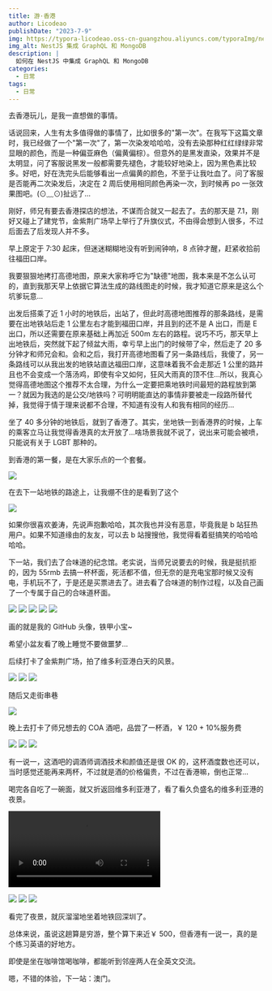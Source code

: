 ```yaml
---
title: 游·香港
author: Licodeao
publishDate: "2023-7-9"
img: https://typora-licodeao.oss-cn-guangzhou.aliyuncs.com/typoraImg/nestjs-graphql-mongodb.webp
img_alt: NestJS 集成 GraphQL 和 MongoDB
description: |
  如何在 NestJS 中集成 GraphQL 和 MongoDB
categories:
  - 日常
tags:
  - 日常
---
```


去香港玩儿，是我一直想做的事情。

话说回来，人生有太多值得做的事情了，比如很多的"第一次"。在我写下这篇文章时，我已经做了一个"第一次"了，第一次染发哈哈哈，没有去染那种红红绿绿非常显眼的颜色，而是一种偏亚麻色（偏黄偏棕）。但意外的是黑发直染，效果并不是太明显，问了客服说黑发一般都需要先褪色，才能较好地染上，因为黑色素比较多。好吧，好在洗完头后能够看出一点偏黄的颜色，不至于让我吐血了。问了客服是否能再二次染发后，决定在 2 周后使用相同颜色再染一次，到时候再 po 一张效果图吧。(⊙﹏⊙)扯远了...

刚好，师兄有要去香港探店的想法，不谋而合就又一起去了。去的那天是 7.1，刚好又碰上了建党节，金紫荆广场早上举行了升旗仪式，不由得会想到人很多，不过后面去了后发现人并不多。

早上原定于 7:30 起床，但迷迷糊糊地没有听到闹钟响，8 点钟才醒，赶紧收拾前往福田口岸。

我要狠狠地拷打高德地图，原来大家称呼它为"缺德"地图，我本来是不怎么认可的，直到我那天早上依据它算法生成的路线图走的时候，我才知道它原来是这么个坑爹玩意...

出发后搭乘了近 1 小时的地铁后，出站了，但此时高德地图推荐的那条路线，是需要在出地铁站后走 1 公里左右才能到福田口岸，并且到的还不是 A 出口，而是 E 出口，所以还需要在原来基础上再加近 500m 左右的路程。说巧不巧，那天早上出地铁后，突然就下起了倾盆大雨，幸亏早上出门的时候带了伞，然后走了 20 多分钟才和师兄会和。会和之后，我打开高德地图看了另一条路线后，我傻了，另一条路线可以从我出发的地铁站直达福田口岸，这意味着我不会走那近 1 公里的路并且也不会变成一个落汤鸡，即使有伞又如何，狂风大雨真的顶不住...所以，我真心觉得高德地图这个推荐不太合理，为什么一定要把乘地铁时间最短的路程放到第一？就因为我选的是公交/地铁吗？可明明能直达的事情非要被走一段路所替代掉，我觉得于情于理来说都不合理，不知道有没有人和我有相同的经历...

坐了 40 多分钟的地铁后，就到了香港了。其实，坐地铁一到香港界的时候，上车的乘客立马让我觉得香港真的太开放了...啥场景我就不说了，说出来可能会被喷，只能说有关于 LGBT 那种的。

到香港的第一餐，是在大家乐点的一个套餐。

<img src="https://typora-licodeao.oss-cn-guangzhou.aliyuncs.com/typoraImg/abeb04aa1787b03beb62d44eba0a2b7.jpg" />

在去下一站地铁的路途上，让我绷不住的是看到了这个

<img src="https://typora-licodeao.oss-cn-guangzhou.aliyuncs.com/typoraImg/abc30c6ce02c48d5a3dffef2a824ce6.jpg" />

如果你很喜欢姜涛，先说声抱歉哈哈，其次我也并没有恶意，毕竟我是 b 站狂热用户。如果不知道缘由的友友，可以去 b 站搜搜他，我觉得看着挺搞笑的哈哈哈哈哈。

下一站，我们去了合味道的纪念馆。老实说，当师兄说要去的时候，我是挺抗拒的，因为 55rmb 去搞一杯杯面，死活都不值，但无奈的是充电宝那时候又没有电，手机玩不了，于是还是买票进去了。进去看了合味道的制作过程，以及自己画了一个专属于自己的合味道杯面。

<img src="https://typora-licodeao.oss-cn-guangzhou.aliyuncs.com/typoraImg/a0705feee256a2500dcbd1758c82498.jpg" />

<img src="https://typora-licodeao.oss-cn-guangzhou.aliyuncs.com/typoraImg/cc288dab0cfd198c8876f213051a3c3.jpg" />

<img src="https://typora-licodeao.oss-cn-guangzhou.aliyuncs.com/typoraImg/569ef83b18f3448ffe75efb8081d775.jpg" />

<img src="https://typora-licodeao.oss-cn-guangzhou.aliyuncs.com/typoraImg/a0cda53ffd3aaf60db8927e9089c928.jpg" />

<img src="https://typora-licodeao.oss-cn-guangzhou.aliyuncs.com/typoraImg/8238f663ff144695e8d65bb722a2e1e.jpg" />

画的就是我的 GitHub 头像，铁甲小宝~

希望小盆友看了晚上睡觉不要做噩梦...

后续打卡了金紫荆广场，拍了维多利亚港白天的风景。

<img src="https://typora-licodeao.oss-cn-guangzhou.aliyuncs.com/typoraImg/3492372520e6e55e14e0d4353c4f932.jpg" />

<img src="https://typora-licodeao.oss-cn-guangzhou.aliyuncs.com/typoraImg/12dbfe677a767ec87a49d3e4f78804a.jpg" />

<img src="https://typora-licodeao.oss-cn-guangzhou.aliyuncs.com/typoraImg/b6b5a635495edca8cb1cdc62be72654.jpg" />

随后又走街串巷

<img src="https://typora-licodeao.oss-cn-guangzhou.aliyuncs.com/typoraImg/b100e795352e340accf6d2a51a5c852.jpg" />

晚上去打卡了师兄想去的 COA 酒吧，品尝了一杯酒，￥ 120 + 10%服务费

<img src="https://typora-licodeao.oss-cn-guangzhou.aliyuncs.com/typoraImg/f4dc11f3d597559cbdcdac927917495.jpg" />

<img src="https://typora-licodeao.oss-cn-guangzhou.aliyuncs.com/typoraImg/3c0ef49293907d9d3d90bd7cd66367d.jpg" />

<img src="https://typora-licodeao.oss-cn-guangzhou.aliyuncs.com/typoraImg/b92478a285ad1d37655031a632ccaad.jpg" />

有一说一，这酒吧的调酒师调酒技术和颜值还是很 OK 的，这杯酒度数也还可以，当时感觉还能再来两杯，不过就是酒的价格偏贵，不过在香港嘛，倒也正常...

喝完各自吃了一碗面，就又折返回维多利亚港了，看了看久负盛名的维多利亚港的夜景。

<video controls src="https://typora-licodeao.oss-cn-guangzhou.aliyuncs.com/typoraImg/905cdd40a709b6aa67602e137e26d854.mp4"></video>

<img src="https://typora-licodeao.oss-cn-guangzhou.aliyuncs.com/typoraImg/b5db8e16af48c7ac807d66261141c7f.jpg" />

<img src="https://typora-licodeao.oss-cn-guangzhou.aliyuncs.com/typoraImg/7d3dbcd14edfc8a5cc2ea80dafa4e7e.jpg" />

<img src="https://typora-licodeao.oss-cn-guangzhou.aliyuncs.com/typoraImg/46d7f3cd775ad94c89f226cc7d59247.jpg" />

看完了夜景，就灰溜溜地坐着地铁回深圳了。

总体来说，虽说这趟算是穷游，整个算下来近￥ 500，但香港有一说一，真的是个练习英语的好地方。

即使是坐在咖啡馆喝咖啡，都能听到邻座两人在全英文交流。

嗯，不错的体验，下一站：澳门。
